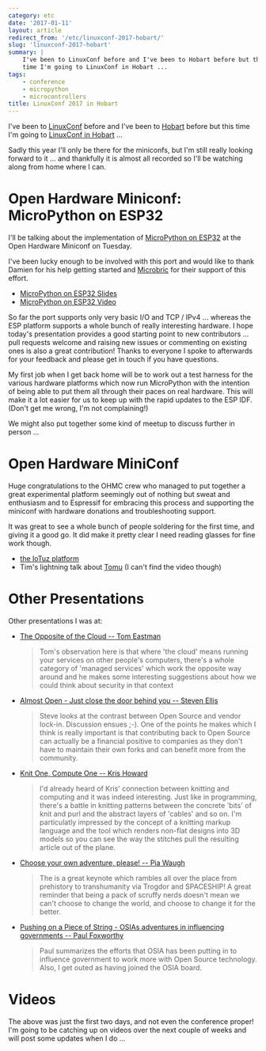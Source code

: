 ```yaml
---
category: etc
date: '2017-01-11'
layout: article
redirect_from: '/etc/linuxconf-2017-hobart/'
slug: 'linuxconf-2017-hobart'
summary: |
    I've been to LinuxConf before and I've been to Hobart before but this
    time I'm going to LinuxConf in Hobart ...
tags:
    - conference
    - micropython
    - microcontrollers
title: LinuxConf 2017 in Hobart
---
```


I've been to [LinuxConf](/etc/linuxconf-2016-geelong/) before and I've
been to [Hobart](/etc/osdc-2015-hobart/) before but this time I'm going
to [LinuxConf in Hobart](https://linux.conf.au/) ...

Sadly this year I'll only be there for the miniconfs, but I'm still
really looking forward to it ... and thankfully it is almost all
recorded so I'll be watching along from home where I can.

Open Hardware Miniconf: MicroPython on ESP32
============================================

I'll be talking about the implementation of [MicroPython on
ESP32](https://github.com/micropython/micropython-esp32/) at the Open
Hardware Miniconf on Tuesday.

I've been lucky enough to be involved with this port and would like to
thank Damien for his help getting started and
[Microbric](https://microbric.com/) for their support of this effort.

-   [MicroPython on ESP32 Slides](/lca2017/)
-   [MicroPython on ESP32 Video](https://youtu.be/-MrqCmq3Z5k)

So far the port supports only very basic I/O and TCP / IPv4 ... whereas
the ESP platform supports a whole bunch of really interesting hardware.
I hope today's presentation provides a good starting point to new
contributors ... pull requests welcome and raising new issues or
commenting on existing ones is also a great contribution! Thanks to
everyone I spoke to afterwards for your feedback and please get in touch
if you have questions.

My first job when I get back home will be to work out a test harness for
the various hardware platforms which now run MicroPython with the
intention of being able to put them all through their paces on real
hardware. This will make it a lot easier for us to keep up with the
rapid updates to the ESP IDF. (Don't get me wrong, I'm not complaining!)

We might also put together some kind of meetup to discuss further in
person ...

Open Hardware MiniConf
======================

Huge congratulations to the OHMC crew who managed to put together a
great experimental platform seemingly out of nothing but sweat and
enthusiasm and to Espressif for embracing this process and supporting
the miniconf with hardware donations and troubleshooting support.

It was great to see a whole bunch of people soldering for the first
time, and giving it a good go. It did make it pretty clear I need
reading glasses for fine work though.

-   [the IoTuz platform](http://www.openhardwareconf.org/wiki/OHC2017)
-   Tim's lightning talk about [Tomu](http://tomu.im/) (I can't find the
    video though)

Other Presentations
===================

Other presentations I was at:

-   [The Opposite of the Cloud -- Tom
    Eastman](https://linux.conf.au/schedule/presentation/111/)

    > Tom's observation here is that where 'the cloud' means running
    > your services on other people's computers, there's a whole
    > category of 'managed services' which work the opposite way around
    > and he makes some interesting suggestions about how we could think
    > about security in that context

-   [Almost Open - Just close the door behind you -- Steven
    Ellis](https://linux.conf.au/schedule/presentation/147/)

    > Steve looks at the contrast between Open Source and vendor
    > lock-in. Discussion ensues ;-). One of the points he makes which I
    > think is really important is that contributing back to Open Source
    > can actually be a financial positive to companies as they don't
    > have to maintain their own forks and can benefit more from
    > the community.

-   [Knit One, Compute One -- Kris
    Howard](https://linux.conf.au/schedule/presentation/120/)

    > I'd already heard of Kris' connection between knitting and
    > computing and it was indeed interesting. Just like in programming,
    > there's a battle in knitting patterns between the concrete 'bits'
    > of knit and purl and the abstract layers of 'cables' and so on.
    > I'm particulatly impressed by the concept of a knitting markup
    > language and the tool which renders non-flat designs into 3D
    > models so you can see the way the stitches pull the resulting
    > article out of the plane.

-   [Choose your own adventure, please! -- Pia
    Waugh](https://linux.conf.au/schedule/presentation/108/)

    > The is a great keynote which rambles all over the place from
    > prehistory to transhumanity via Trogdor and SPACESHIP! A great
    > reminder that being a pack of scruffy nerds doesn't mean we can't
    > choose to change the world, and choose to change it for
    > the better.

-   [Pushing on a Piece of String - OSIAs adventures in influencing
    governments -- Paul
    Foxworthy](https://linux.conf.au/schedule/presentation/172/)

    > Paul summarizes the efforts that OSIA has been putting in to
    > influence government to work more with Open Source technology.
    > Also, I get outed as having joined the OSIA board.

Videos
======

The above was just the first two days, and not even the conference
proper! I'm going to be catching up on videos over the next couple of
weeks and will post some updates when I do ...
